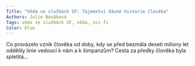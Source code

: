 ```yaml
---
Title: "Věda ve službách SF: Tajemství dávné historie člověka"
Authors: Julie Nováková
Tags: věda ve službách SF, věda, sci-fi
Color: blue
---
```

Co provázelo vznik člověka od doby, kdy
se před bezmála deseti miliony let oddělily
linie vedoucí k nám a k šimpanzům?
Cesta za předky člověka byla spletitá…
